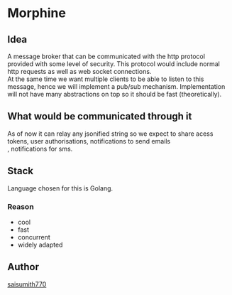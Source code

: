 # **Morphine**

## Idea

A message broker that can be communicated with the http protocol provided with some level of security. This protocol would include normal http requests as well as web socket connections. <br/>
At the same time we want multiple clients to be able to listen to this message, hence we will implement a pub/sub mechanism. Implementation will not have many abstractions on top so it should be fast (theoretically).

## What would be communicated through it

As of now it can relay any jsonified string so we expect to share acess tokens, user authorisations, notifications to send emails<br>,
notifications for sms.

## Stack

Language chosen for this is Golang.<br/>

### Reason

-   cool
-   fast
-   concurrent
-   widely adapted

## Author

[saisumith770](https://github.com/saisumith770)
